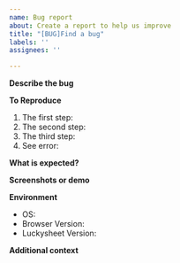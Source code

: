 ```yaml
---
name: Bug report
about: Create a report to help us improve
title: "[BUG]Find a bug"
labels: ''
assignees: ''

---
```


<!--- Thank you for your attention and submit the issue, we hope that besides submitting the issue, you can also help us to understand your user case of Luckysheet, please help fill out the following solicitation form -->

<!-- Wanted: Who is using Luckysheet https://github.com/mengshukeji/Luckysheet/issues/230 -->

<!-- The following is the issues template -->

**Describe the bug**
<!--- A clear and concise description of what the bug is. -->

**To Reproduce**
<!--- Steps to reproduce the behavior. -->
1. The first step:
2. The second step:
3. The third step:
4. See error:

**What is expected?**
<!--- A clear and concise description of what you expected to happen. -->

**Screenshots or demo**
<!--- If applicable, add screenshots or online demo to help explain your problem.We will be more accurate when we retest. -->

**Environment**
 - OS: <!--- [e.g. Windows,Mac,Linux] -->
 - Browser Version: <!---[e.g. Chrome Version 84.0.4147.105 (Official Build) (64-bit), Safari,Firefox,Edge] -->
 - Luckysheet Version: <!---[e.g. 1.0.1,latest] -->

**Additional context**
<!--- Add any other context about the problem here. -->
